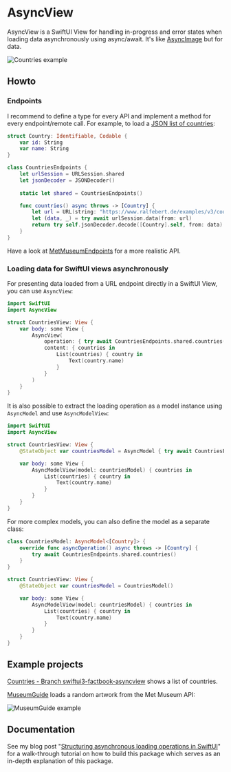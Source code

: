 # AsyncView

AsyncView is a SwiftUI View for handling in-progress and error states when loading data asynchronously using async/await. It's like [AsyncImage](https://developer.apple.com/documentation/swiftui/asyncimage) but for data.

![Countries example](https://cdn.ralfebert.de/asyncview_states-3aba8003.png)

## Howto

### Endpoints

I recommend to define a type for every API and implement a method for every endpoint/remote call. For example, to load a [JSON list of countries](https://www.ralfebert.de/examples/v3/countries.json):

```swift
struct Country: Identifiable, Codable {
    var id: String
    var name: String
}

class CountriesEndpoints {
    let urlSession = URLSession.shared
    let jsonDecoder = JSONDecoder()
    
    static let shared = CountriesEndpoints()

    func countries() async throws -> [Country] {
        let url = URL(string: "https://www.ralfebert.de/examples/v3/countries.json")!
        let (data, _) = try await urlSession.data(from: url)
        return try self.jsonDecoder.decode([Country].self, from: data)
    }
}
```

Have a look at [MetMuseumEndpoints](https://github.com/ralfebert/MetMuseumEndpoints) for a more realistic API.

### Loading data for SwiftUI views asynchronously

For presenting data loaded from a URL endpoint directly in a SwiftUI View, you can use `AsyncView`:

```swift
import SwiftUI
import AsyncView

struct CountriesView: View {
    var body: some View {
        AsyncView(
            operation: { try await CountriesEndpoints.shared.countries() },
            content: { countries in
                List(countries) { country in
                    Text(country.name)
                }
            }
        )
    }
}
```

It is also possible to extract the loading operation as a model instance using `AsyncModel` and use `AsyncModelView`:

```swift
import SwiftUI
import AsyncView

struct CountriesView: View {
    @StateObject var countriesModel = AsyncModel { try await CountriesEndpoints.shared.countries() }

    var body: some View {
        AsyncModelView(model: countriesModel) { countries in
            List(countries) { country in
                Text(country.name)
            }
        }
    }
}
```

For more complex models, you can also define the model as a separate class:

```swift
class CountriesModel: AsyncModel<[Country]> {
    override func asyncOperation() async throws -> [Country] {
        try await CountriesEndpoints.shared.countries()
    }
}

struct CountriesView: View {
    @StateObject var countriesModel = CountriesModel()

    var body: some View {
        AsyncModelView(model: countriesModel) { countries in
            List(countries) { country in
                Text(country.name)
            }
        }
    }
}
```


## Example projects

[Countries - Branch swiftui3-factbook-asyncview](https://github.com/ralfebert/Countries/tree/swiftui3-factbook-asyncview) shows a list of countries.

[MuseumGuide](https://github.com/ralfebert/MuseumGuide) loads a random artwork from the Met Museum API:

![MuseumGuide example](https://github.com/ralfebert/MuseumGuide/raw/main/docs/museum-example-xcode.jpg)


## Documentation

See my blog post "[Structuring asynchronous loading operations in SwiftUI](https://www.ralfebert.com/ios-app-development/swiftui/asyncview/)" for a walk-through tutorial on how to build this package which serves as an in-depth explanation of this package.

